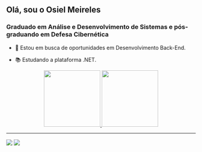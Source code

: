 ## Olá, sou o Osiel Meireles
### Graduado em Análise e Desenvolvimento de Sistemas e pós-graduando em Defesa Cibernética

- 🔭 Estou em busca de oportunidades em Desenvolvimento Back-End.

- 📚 Estudando a plataforma .NET.

<div align="center">
  <a href="https://github.com/Osiel-Meireles">
  <img height="150em" src="https://github-readme-stats.vercel.app/api?username=Osiel-Meireles&show_icons=true&theme=graywhite&include_all_commits=true&count_private=true"/>
  <img height="150em" src="https://github-readme-stats.vercel.app/api/top-langs/?username=Osiel-Meireles&layout=compact&langs_count=7&theme=graywhite"/>
</div>


---

 <a href = "mailto:contato.osielmeireles@gmail.com"><img align="center" src="https://img.shields.io/badge/-Gmail-%23333?style=for-the-badge&logo=gmail&logoColor=white" target="_blank"></a>
  <a href="https://www.linkedin.com/in/osiel-meireles/" target="_blank"><img align="center" src="https://img.shields.io/badge/-LinkedIn-%230077B5?style=for-the-badge&logo=linkedin&logoColor=white" target="_blank"></a> 
